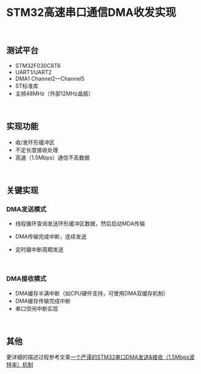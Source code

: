 # STM32高速串口通信DMA收发实现

<br>

## 测试平台

* STM32F030C8T6
* UART1/UART2
* DMA1 Channel2—Channel5
* ST标准库
* 主频48MHz（外部12MHz晶振）

<br>

## 实现功能

* 收/发环形缓冲区
* 不定长度接收处理
* 高速（1.5Mbps）通信不丢数据

<br>

## 关键实现

### DMA发送模式

* 线程循环查询发送环形缓冲区数据，然后启动MDA传输

* DMA传输完成中断，连续发送
* 定时器中断周期发送

<br>

### DMA接收模式

* DMA缓存半满中断（如CPU硬件支持，可使用DMA双缓存机制）
* DMA缓存传输完成中断
* 串口空闲中断实现

<br>

## 其他

更详细的描述过程参考文章[一个严谨的STM32串口DMA发送&接收（1.5Mbps波特率）机制](https://blog.csdn.net/qq_20553613/article/details/108367512)